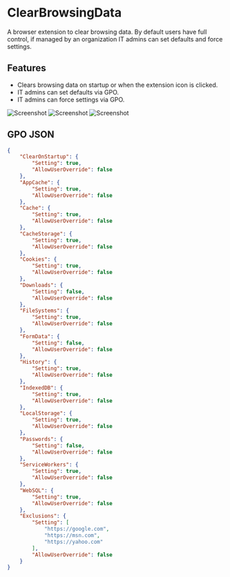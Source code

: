 # ClearBrowsingData

A browser extension to clear browsing data. By default users have full control, if managed by an organization IT admins can set defaults and force settings.

## Features
- Clears browsing data on startup or when the extension icon is clicked.
- IT admins can set defaults via GPO.
- IT admins can force settings via GPO.

![Screenshot](/../Screenshots/ClearBrowsingData_1.png?raw=true)
![Screenshot](/../Screenshots/ClearBrowsingData_2.png?raw=true)
![Screenshot](/../Screenshots/ClearBrowsingData_3.png?raw=true)

## GPO JSON
``` JSON
{
    "ClearOnStartup": {
        "Setting": true,
        "AllowUserOverride": false
    },
    "AppCache": {
        "Setting": true,
        "AllowUserOverride": false
    },
    "Cache": {
        "Setting": true,
        "AllowUserOverride": false
    },
    "CacheStorage": {
        "Setting": true,
        "AllowUserOverride": false
    },
    "Cookies": {
        "Setting": true,
        "AllowUserOverride": false
    },
    "Downloads": {
        "Setting": false,
        "AllowUserOverride": false
    },
    "FileSystems": {
        "Setting": true,
        "AllowUserOverride": false
    },
    "FormData": {
        "Setting": false,
        "AllowUserOverride": false
    },
    "History": {
        "Setting": true,
        "AllowUserOverride": false
    },
    "IndexedDB": {
        "Setting": true,
        "AllowUserOverride": false
    },
    "LocalStorage": {
        "Setting": true,
        "AllowUserOverride": false
    },
    "Passwords": {
        "Setting": false,
        "AllowUserOverride": false
    },
    "ServiceWorkers": {
        "Setting": true,
        "AllowUserOverride": false
    },
    "WebSQL": {
        "Setting": true,
        "AllowUserOverride": false
    },
    "Exclusions": {
        "Setting": [
            "https://google.com",
            "https://msn.com",
            "https://yahoo.com"
        ],
        "AllowUserOverride": false
    }
}
```
